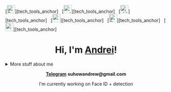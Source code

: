 
[<img src="https://img.shields.io/badge/pytorch-282C34?logo=pytorch&logoColor=3776AB" alt="PyTorch" title="PyTorch" height="25" />][tech_tools_anchor]
&nbsp;
[<img src="https://img.shields.io/badge/Python-282C34?logo=python&logoColor=3776AB" alt="python" title="Python" height="25" />][tech_tools_anchor]
&nbsp;
[<img src="https://img.shields.io/badge/Sklearn-282C34?logo=scikitlearn&logoColor=F7931E" alt="sklearn" title="Sklearn" height="25" />][tech_tools_anchor]
&nbsp;
[<img src="https://img.shields.io/badge/MySQL-282C34?logo=mysql&logoColor=4479A1" alt="mysql" title="MySQL" height="25" />][tech_tools_anchor]
&nbsp;
[<img src="https://img.shields.io/badge/Docker-282C34?logo=docker&logoColor=3776AB" alt="Docker" title="Docker" height="25" />][tech_tools_anchor]
&nbsp;
[<img src="https://img.shields.io/badge/airflow-282C34?logo=apacheairflow&logoColor=017CEE" alt="apache airflow" title="apache airflow" height="25" />][tech_tools_anchor]
&nbsp;
<h1 align="center">Hi, I'm <a href="https://vk.com/suhowandrew">Andrei</a>!</h1>

<details>
<summary>
  More stuff about me
</summary>

### What I do

I am a student, I am engaged in pet projects in a club at the university. I practice machine learning, algorithms, deep learning and many other things from data science. 

In my free time, I can write my own programming language, make a project on arduino, or raise a telegram bot.



### My projects 

1. Drawing up an investor's risk profile for his transactions. Using the LightGBM algorithm on aggregated data in conjunction with the deep learning LSTM model, which predicted the investor's class by the sequence of his transactions. We used the PCA algorithm, feature engineering. It turned out to raise the F1 score from 0.4 to 0.65 

2. In the framework of the project-generation of maps with the help of the VAE and the subsequent DCGAN.Creating images with a dimension of 64x64 pixels. the modified VAE made blurry pictures, so it was decided to use deep convolution GAN, which already created clear pictures. All architectures were written from scratch. 

3. Sugestive servise is an algorithm that offers auto-completion based on the entered data. Using the trie and reversed trie algorithms. 

4. Creating product embeddings. Detection of anomalies in transactions. ETL hackathon solution from Glow byte using pyspark and airflow.


## My skills 📜

Coding: Python (Pandas, Numpy, Matplotlib, Sklearn, catboost, xgboost, LightGBM PyTorch, Seaborn, Jupiter notebook, PySpark, Airflow, Optuna, ML flow, FastApi, DVC), SQL, HTML/CSS, Git, Docker.

Theory: Statistical, Data analysis, ML algorithms (Gradient boosting, Random forest, Regressions, Clustering, Anomaly Detection, etc.), Sequential Neural Networks, Convolution Neural Networks, NLP, GAN, Attention Mechanism, RecSys


<div align="center">
<img src="https://github.com/raghavk16/raghavk16/blob/master/coderman.gif" alt="Coder" width="400" height="250" />
</div>

</details>
<p align="center">
  <strong><a href="https://telegram.me/suhowandrew">Telegram</a></strong> 
  <strong>suhowandrew@gmail.com</a></strong> 
</p>

<p align="center">I'm currently working on Face ID + detection </p>

